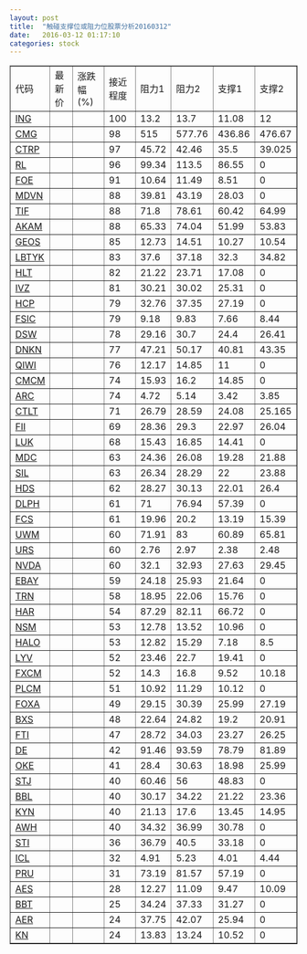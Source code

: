 ```yaml
---
layout: post
title:  "触碰支撑位或阻力位股票分析20160312"
date:   2016-03-12 01:17:10
categories: stock
---
```

<script type="text/javascript">
var stockList = []
stockList.push('gb_ing');
stockList.push('gb_cmg');
stockList.push('gb_ctrp');
stockList.push('gb_rl');
stockList.push('gb_foe');
stockList.push('gb_mdvn');
stockList.push('gb_tif');
stockList.push('gb_akam');
stockList.push('gb_geos');
stockList.push('gb_lbtyk');
stockList.push('gb_hlt');
stockList.push('gb_ivz');
stockList.push('gb_hcp');
stockList.push('gb_fsic');
stockList.push('gb_dsw');
stockList.push('gb_dnkn');
stockList.push('gb_qiwi');
stockList.push('gb_cmcm');
stockList.push('gb_arc');
stockList.push('gb_ctlt');
stockList.push('gb_fii');
stockList.push('gb_luk');
stockList.push('gb_mdc');
stockList.push('gb_sil');
stockList.push('gb_hds');
stockList.push('gb_dlph');
stockList.push('gb_fcs');
stockList.push('gb_uwm');
stockList.push('gb_urs');
stockList.push('gb_nvda');
stockList.push('gb_ebay');
stockList.push('gb_trn');
stockList.push('gb_har');
stockList.push('gb_nsm');
stockList.push('gb_halo');
stockList.push('gb_lyv');
stockList.push('gb_fxcm');
stockList.push('gb_plcm');
stockList.push('gb_foxa');
stockList.push('gb_bxs');
stockList.push('gb_fti');
stockList.push('gb_de');
stockList.push('gb_oke');
stockList.push('gb_stj');
stockList.push('gb_bbl');
stockList.push('gb_kyn');
stockList.push('gb_awh');
stockList.push('gb_sti');
stockList.push('gb_icl');
stockList.push('gb_pru');
stockList.push('gb_aes');
stockList.push('gb_bbt');
stockList.push('gb_aer');
stockList.push('gb_kn');
</script>
<table border="1">
 <tr>
 <td>代码</td>
 <td>最新价</td>
 <td>涨跌幅(%)</td>
 <td>接近程度</td>
 <td>阻力1</td>
 <td>阻力2</td>
 <td>支撑1</td>
 <td>支撑2</td>
</tr>
  <tr id="ing" class="red">
  <td><a href="http://stock.finance.sina.com.cn/usstock/quotes/ING.html" target="_blank">ING</a></td><td></td><td></td><td>100</td><td>13.2</td><td>13.7</td><td>11.08</td><td>12</td></tr>
  <tr id="cmg" class="red">
  <td><a href="http://stock.finance.sina.com.cn/usstock/quotes/CMG.html" target="_blank">CMG</a></td><td></td><td></td><td>98</td><td>515</td><td>577.76</td><td>436.86</td><td>476.67</td></tr>
  <tr id="ctrp" class="green">
  <td><a href="http://stock.finance.sina.com.cn/usstock/quotes/CTRP.html" target="_blank">CTRP</a></td><td></td><td></td><td>97</td><td>45.72</td><td>42.46</td><td>35.5</td><td>39.025</td></tr>
  <tr id="rl" class="red">
  <td><a href="http://stock.finance.sina.com.cn/usstock/quotes/RL.html" target="_blank">RL</a></td><td></td><td></td><td>96</td><td>99.34</td><td>113.5</td><td>86.55</td><td>0</td></tr>
  <tr id="foe" class="red">
  <td><a href="http://stock.finance.sina.com.cn/usstock/quotes/FOE.html" target="_blank">FOE</a></td><td></td><td></td><td>91</td><td>10.64</td><td>11.49</td><td>8.51</td><td>0</td></tr>
  <tr id="mdvn" class="red">
  <td><a href="http://stock.finance.sina.com.cn/usstock/quotes/MDVN.html" target="_blank">MDVN</a></td><td></td><td></td><td>88</td><td>39.81</td><td>43.19</td><td>28.03</td><td>0</td></tr>
  <tr id="tif" class="green">
  <td><a href="http://stock.finance.sina.com.cn/usstock/quotes/TIF.html" target="_blank">TIF</a></td><td></td><td></td><td>88</td><td>71.8</td><td>78.61</td><td>60.42</td><td>64.99</td></tr>
  <tr id="akam" class="green">
  <td><a href="http://stock.finance.sina.com.cn/usstock/quotes/AKAM.html" target="_blank">AKAM</a></td><td></td><td></td><td>88</td><td>65.33</td><td>74.04</td><td>51.99</td><td>53.83</td></tr>
  <tr id="geos" class="red">
  <td><a href="http://stock.finance.sina.com.cn/usstock/quotes/GEOS.html" target="_blank">GEOS</a></td><td></td><td></td><td>85</td><td>12.73</td><td>14.51</td><td>10.27</td><td>10.54</td></tr>
  <tr id="lbtyk" class="green">
  <td><a href="http://stock.finance.sina.com.cn/usstock/quotes/LBTYK.html" target="_blank">LBTYK</a></td><td></td><td></td><td>83</td><td>37.6</td><td>37.18</td><td>32.3</td><td>34.82</td></tr>
  <tr id="hlt" class="green">
  <td><a href="http://stock.finance.sina.com.cn/usstock/quotes/HLT.html" target="_blank">HLT</a></td><td></td><td></td><td>82</td><td>21.22</td><td>23.71</td><td>17.08</td><td>0</td></tr>
  <tr id="ivz" class="red">
  <td><a href="http://stock.finance.sina.com.cn/usstock/quotes/IVZ.html" target="_blank">IVZ</a></td><td></td><td></td><td>81</td><td>30.21</td><td>30.02</td><td>25.31</td><td>0</td></tr>
  <tr id="hcp" class="red">
  <td><a href="http://stock.finance.sina.com.cn/usstock/quotes/HCP.html" target="_blank">HCP</a></td><td></td><td></td><td>79</td><td>32.76</td><td>37.35</td><td>27.19</td><td>0</td></tr>
  <tr id="fsic" class="red">
  <td><a href="http://stock.finance.sina.com.cn/usstock/quotes/FSIC.html" target="_blank">FSIC</a></td><td></td><td></td><td>79</td><td>9.18</td><td>9.83</td><td>7.66</td><td>8.44</td></tr>
  <tr id="dsw" class="green">
  <td><a href="http://stock.finance.sina.com.cn/usstock/quotes/DSW.html" target="_blank">DSW</a></td><td></td><td></td><td>78</td><td>29.16</td><td>30.7</td><td>24.4</td><td>26.41</td></tr>
  <tr id="dnkn" class="red">
  <td><a href="http://stock.finance.sina.com.cn/usstock/quotes/DNKN.html" target="_blank">DNKN</a></td><td></td><td></td><td>77</td><td>47.21</td><td>50.17</td><td>40.81</td><td>43.35</td></tr>
  <tr id="qiwi" class="red">
  <td><a href="http://stock.finance.sina.com.cn/usstock/quotes/QIWI.html" target="_blank">QIWI</a></td><td></td><td></td><td>76</td><td>12.17</td><td>14.85</td><td>11</td><td>0</td></tr>
  <tr id="cmcm" class="green">
  <td><a href="http://stock.finance.sina.com.cn/usstock/quotes/CMCM.html" target="_blank">CMCM</a></td><td></td><td></td><td>74</td><td>15.93</td><td>16.2</td><td>14.85</td><td>0</td></tr>
  <tr id="arc" class="green">
  <td><a href="http://stock.finance.sina.com.cn/usstock/quotes/ARC.html" target="_blank">ARC</a></td><td></td><td></td><td>74</td><td>4.72</td><td>5.14</td><td>3.42</td><td>3.85</td></tr>
  <tr id="ctlt" class="green">
  <td><a href="http://stock.finance.sina.com.cn/usstock/quotes/CTLT.html" target="_blank">CTLT</a></td><td></td><td></td><td>71</td><td>26.79</td><td>28.59</td><td>24.08</td><td>25.165</td></tr>
  <tr id="fii" class="green">
  <td><a href="http://stock.finance.sina.com.cn/usstock/quotes/FII.html" target="_blank">FII</a></td><td></td><td></td><td>69</td><td>28.36</td><td>29.3</td><td>22.97</td><td>26.04</td></tr>
  <tr id="luk" class="red">
  <td><a href="http://stock.finance.sina.com.cn/usstock/quotes/LUK.html" target="_blank">LUK</a></td><td></td><td></td><td>68</td><td>15.43</td><td>16.85</td><td>14.41</td><td>0</td></tr>
  <tr id="mdc" class="red">
  <td><a href="http://stock.finance.sina.com.cn/usstock/quotes/MDC.html" target="_blank">MDC</a></td><td></td><td></td><td>63</td><td>24.36</td><td>26.08</td><td>19.28</td><td>21.88</td></tr>
  <tr id="sil" class="red">
  <td><a href="http://stock.finance.sina.com.cn/usstock/quotes/SIL.html" target="_blank">SIL</a></td><td></td><td></td><td>63</td><td>26.34</td><td>28.29</td><td>22</td><td>23.88</td></tr>
  <tr id="hds" class="green">
  <td><a href="http://stock.finance.sina.com.cn/usstock/quotes/HDS.html" target="_blank">HDS</a></td><td></td><td></td><td>62</td><td>28.27</td><td>30.13</td><td>22.01</td><td>26.4</td></tr>
  <tr id="dlph" class="red">
  <td><a href="http://stock.finance.sina.com.cn/usstock/quotes/DLPH.html" target="_blank">DLPH</a></td><td></td><td></td><td>61</td><td>71</td><td>76.94</td><td>57.39</td><td>0</td></tr>
  <tr id="fcs" class="green">
  <td><a href="http://stock.finance.sina.com.cn/usstock/quotes/FCS.html" target="_blank">FCS</a></td><td></td><td></td><td>61</td><td>19.96</td><td>20.2</td><td>13.19</td><td>15.39</td></tr>
  <tr id="uwm" class="green">
  <td><a href="http://stock.finance.sina.com.cn/usstock/quotes/UWM.html" target="_blank">UWM</a></td><td></td><td></td><td>60</td><td>71.91</td><td>83</td><td>60.89</td><td>65.81</td></tr>
  <tr id="urs" class="green">
  <td><a href="http://stock.finance.sina.com.cn/usstock/quotes/URS.html" target="_blank">URS</a></td><td></td><td></td><td>60</td><td>2.76</td><td>2.97</td><td>2.38</td><td>2.48</td></tr>
  <tr id="nvda" class="green">
  <td><a href="http://stock.finance.sina.com.cn/usstock/quotes/NVDA.html" target="_blank">NVDA</a></td><td></td><td></td><td>60</td><td>32.1</td><td>32.93</td><td>27.63</td><td>29.45</td></tr>
  <tr id="ebay" class="red">
  <td><a href="http://stock.finance.sina.com.cn/usstock/quotes/EBAY.html" target="_blank">EBAY</a></td><td></td><td></td><td>59</td><td>24.18</td><td>25.93</td><td>21.64</td><td>0</td></tr>
  <tr id="trn" class="green">
  <td><a href="http://stock.finance.sina.com.cn/usstock/quotes/TRN.html" target="_blank">TRN</a></td><td></td><td></td><td>58</td><td>18.95</td><td>22.06</td><td>15.76</td><td>0</td></tr>
  <tr id="har" class="red">
  <td><a href="http://stock.finance.sina.com.cn/usstock/quotes/HAR.html" target="_blank">HAR</a></td><td></td><td></td><td>54</td><td>87.29</td><td>82.11</td><td>66.72</td><td>0</td></tr>
  <tr id="nsm" class="red">
  <td><a href="http://stock.finance.sina.com.cn/usstock/quotes/NSM.html" target="_blank">NSM</a></td><td></td><td></td><td>53</td><td>12.78</td><td>13.52</td><td>10.96</td><td>0</td></tr>
  <tr id="halo" class="green">
  <td><a href="http://stock.finance.sina.com.cn/usstock/quotes/HALO.html" target="_blank">HALO</a></td><td></td><td></td><td>53</td><td>12.82</td><td>15.29</td><td>7.18</td><td>8.5</td></tr>
  <tr id="lyv" class="red">
  <td><a href="http://stock.finance.sina.com.cn/usstock/quotes/LYV.html" target="_blank">LYV</a></td><td></td><td></td><td>52</td><td>23.46</td><td>22.7</td><td>19.41</td><td>0</td></tr>
  <tr id="fxcm" class="green">
  <td><a href="http://stock.finance.sina.com.cn/usstock/quotes/FXCM.html" target="_blank">FXCM</a></td><td></td><td></td><td>52</td><td>14.3</td><td>16.8</td><td>9.52</td><td>10.18</td></tr>
  <tr id="plcm" class="green">
  <td><a href="http://stock.finance.sina.com.cn/usstock/quotes/PLCM.html" target="_blank">PLCM</a></td><td></td><td></td><td>51</td><td>10.92</td><td>11.29</td><td>10.12</td><td>0</td></tr>
  <tr id="foxa" class="green">
  <td><a href="http://stock.finance.sina.com.cn/usstock/quotes/FOXA.html" target="_blank">FOXA</a></td><td></td><td></td><td>49</td><td>29.15</td><td>30.39</td><td>25.99</td><td>27.19</td></tr>
  <tr id="bxs" class="green">
  <td><a href="http://stock.finance.sina.com.cn/usstock/quotes/BXS.html" target="_blank">BXS</a></td><td></td><td></td><td>48</td><td>22.64</td><td>24.82</td><td>19.2</td><td>20.91</td></tr>
  <tr id="fti" class="green">
  <td><a href="http://stock.finance.sina.com.cn/usstock/quotes/FTI.html" target="_blank">FTI</a></td><td></td><td></td><td>47</td><td>28.72</td><td>34.03</td><td>23.27</td><td>26.25</td></tr>
  <tr id="de" class="green">
  <td><a href="http://stock.finance.sina.com.cn/usstock/quotes/DE.html" target="_blank">DE</a></td><td></td><td></td><td>42</td><td>91.46</td><td>93.59</td><td>78.79</td><td>81.89</td></tr>
  <tr id="oke" class="red">
  <td><a href="http://stock.finance.sina.com.cn/usstock/quotes/OKE.html" target="_blank">OKE</a></td><td></td><td></td><td>41</td><td>28.4</td><td>30.63</td><td>18.98</td><td>25.99</td></tr>
  <tr id="stj" class="green">
  <td><a href="http://stock.finance.sina.com.cn/usstock/quotes/STJ.html" target="_blank">STJ</a></td><td></td><td></td><td>40</td><td>60.46</td><td>56</td><td>48.83</td><td>0</td></tr>
  <tr id="bbl" class="green">
  <td><a href="http://stock.finance.sina.com.cn/usstock/quotes/BBL.html" target="_blank">BBL</a></td><td></td><td></td><td>40</td><td>30.17</td><td>34.22</td><td>21.22</td><td>23.36</td></tr>
  <tr id="kyn" class="green">
  <td><a href="http://stock.finance.sina.com.cn/usstock/quotes/KYN.html" target="_blank">KYN</a></td><td></td><td></td><td>40</td><td>21.13</td><td>17.6</td><td>13.45</td><td>14.95</td></tr>
  <tr id="awh" class="green">
  <td><a href="http://stock.finance.sina.com.cn/usstock/quotes/AWH.html" target="_blank">AWH</a></td><td></td><td></td><td>40</td><td>34.32</td><td>36.99</td><td>30.78</td><td>0</td></tr>
  <tr id="sti" class="green">
  <td><a href="http://stock.finance.sina.com.cn/usstock/quotes/STI.html" target="_blank">STI</a></td><td></td><td></td><td>36</td><td>36.79</td><td>40.5</td><td>33.18</td><td>0</td></tr>
  <tr id="icl" class="green">
  <td><a href="http://stock.finance.sina.com.cn/usstock/quotes/ICL.html" target="_blank">ICL</a></td><td></td><td></td><td>32</td><td>4.91</td><td>5.23</td><td>4.01</td><td>4.44</td></tr>
  <tr id="pru" class="green">
  <td><a href="http://stock.finance.sina.com.cn/usstock/quotes/PRU.html" target="_blank">PRU</a></td><td></td><td></td><td>31</td><td>73.19</td><td>81.57</td><td>57.19</td><td>0</td></tr>
  <tr id="aes" class="red">
  <td><a href="http://stock.finance.sina.com.cn/usstock/quotes/AES.html" target="_blank">AES</a></td><td></td><td></td><td>28</td><td>12.27</td><td>11.09</td><td>9.47</td><td>10.09</td></tr>
  <tr id="bbt" class="green">
  <td><a href="http://stock.finance.sina.com.cn/usstock/quotes/BBT.html" target="_blank">BBT</a></td><td></td><td></td><td>25</td><td>34.24</td><td>37.33</td><td>31.27</td><td>0</td></tr>
  <tr id="aer" class="red">
  <td><a href="http://stock.finance.sina.com.cn/usstock/quotes/AER.html" target="_blank">AER</a></td><td></td><td></td><td>24</td><td>37.75</td><td>42.07</td><td>25.94</td><td>0</td></tr>
  <tr id="kn" class="red">
  <td><a href="http://stock.finance.sina.com.cn/usstock/quotes/KN.html" target="_blank">KN</a></td><td></td><td></td><td>24</td><td>13.83</td><td>13.24</td><td>10.52</td><td>0</td></tr>
</table>
